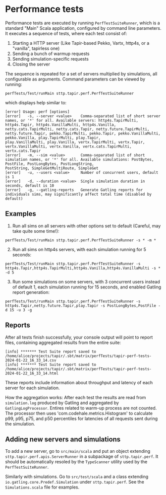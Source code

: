 # Performance tests

Performance tests are executed by running `PerfTestSuiteRunner`, which is a standard "Main" Scala application, configured by command line parameters. It executes a sequence of tests, where
each test consist of:

1. Starting a HTTP server (Like Tapir-based Pekko, Vartx, http4s, or a "vanilla", tapirless one)
2. Sending a bunch of warmup requests
3. Sending simulation-specific requests
4. Closing the server

The sequence is repeated for a set of servers multiplied by simulations, all configurable as arguments. Command parameters can be viewed by running:

```
perfTests/Test/runMain sttp.tapir.perf.PerfTestSuiteRunner
```

which displays help similar to:

```
[error] Usage: perf [options]
[error]   -s, --server <value>    Comma-separated list of short server names, or '*' for all. Available servers: http4s.TapirMulti, http4s.Tapir, http4s.VanillaMulti, http4s.Vanilla, 
netty.cats.TapirMulti, netty.cats.Tapir, netty.future.TapirMulti, netty.future.Tapir, pekko.TapirMulti, pekko.Tapir, pekko.VanillaMulti, pekko.Vanilla, play.TapirMulti, play.Tapir,
play.VanillaMulti, play.Vanilla, vertx.TapirMulti, vertx.Tapir, vertx.VanillaMulti, vertx.Vanilla, vertx.cats.TapirMulti, vertx.cats.Tapir
[error]   -m, --sim <value>       Comma-separated list of short simulation names, or '*' for all. Available simulations: PostBytes, PostFile, PostLongBytes, PostLongString, 
PostString, SimpleGetMultiRoute, SimpleGet
[error]   -u, --users <value>     Number of concurrent users, default is 1
[error]   -d, --duration <value>  Single simulation duration in seconds, default is 10
[error]   -g, --gatling-reports   Generate Gatling reports for individuals sims, may significantly affect total time (disabled by default)
```

## Examples

1. Run all sims on all servers with other options set to default (Careful, may take quite some time!):
```
perfTests/Test/runMain sttp.tapir.perf.PerfTestSuiteRunner -s * -m *
```

2. Run all sims on http4s servers, with each simulation running for 5 seconds:
```
perfTests/Test/runMain sttp.tapir.perf.PerfTestSuiteRunner -s http4s.Tapir,http4s.TapirMulti,http4s.Vanilla,http4s.VanillaMulti -s * -d 5
```

3. Run some simulations on some servers, with 3 concurrent users instead of default 1, each simulation running for 15 seconds, 
and enabled Gatling report generation:
```
perfTests/Test/runMain sttp.tapir.perf.PerfTestSuiteRunner -s http4s.Tapir,netty.future.Tapir,play.Tapir -s PostLongBytes,PostFile -d 15 -u 3 -g
```

## Reports

After all tests finish successfully, your console output will point to report files, 
containing aggregated results from the entire suite:
```
[info] ******* Test Suite report saved to /home/alice/projects/tapir/.sbt/matrix/perfTests/tapir-perf-tests-2024-01-22_16_33_14.csv
[info] ******* Test Suite report saved to /home/alice/projects/tapir/.sbt/matrix/perfTests/tapir-perf-tests-2024-01-22_16_33_14.html
```

These reports include information about throughput and latency of each server for each simulation.

How the aggregation works: After each test the results are read from `simulation.log` produced by Gatling and aggregated by `GatlingLogProcessor`. 
Entires related to warm-up process are not counted. The processor then uses 'com.codehale.metrics.Histogram' to calculate 
p99, p95, p75, and p50 percentiles for latencies of all requests sent during the simulation.

## Adding new servers and simulations

To add a new server, go to `src/main/scala` and put an object extending `sttp.tapir.perf.apis.ServerRunner` in a subpackage of `sttp.tapir.perf`. 
It should be automatically resoled by the `TypeScanner` utility used by the `PerfTestSuiteRunner`.

Similarly with simulations. Go to `src/test/scala` and a class extending `io.gatling.core.Predef.Simulation` under `sttp.tapir.perf`. See the `Simulations.scala` 
file for examples.

